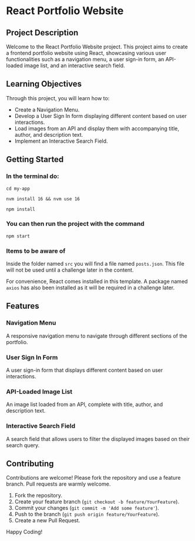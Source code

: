 # React Portfolio Website

## Project Description

Welcome to the React Portfolio Website project. This project aims to create a frontend portfolio website using React, showcasing various user functionalities such as a navigation menu, a user sign-in form, an API-loaded image list, and an interactive search field.

## Learning Objectives

Through this project, you will learn how to:

- Create a Navigation Menu.
- Develop a User Sign In form displaying different content based on user interactions.
- Load images from an API and display them with accompanying title, author, and description text.
- Implement an Interactive Search Field.

## Getting Started

### In the terminal do:

<code>cd my-app</code>

<code>nvm install 16 && nvm use 16</code>

<code>npm install</code>

### You can then run the project with the command

<code>npm start</code>

### Items to be aware of

Inside the folder named `src` you will find a file named `posts.json`. This file will not be used until a challenge later in the content.

For convenience, React comes installed in this template. A package named `axios` has also been installed as it will be required in a challenge later.

## Features

### Navigation Menu

A responsive navigation menu to navigate through different sections of the portfolio.

### User Sign In Form

A user sign-in form that displays different content based on user interactions.

### API-Loaded Image List

An image list loaded from an API, complete with title, author, and description text.

### Interactive Search Field

A search field that allows users to filter the displayed images based on their search query.

## Contributing

Contributions are welcome! Please fork the repository and use a feature branch. Pull requests are warmly welcome.

1. Fork the repository.
2. Create your feature branch (`git checkout -b feature/YourFeature`).
3. Commit your changes (`git commit -m 'Add some feature'`).
4. Push to the branch (`git push origin feature/YourFeature`).
5. Create a new Pull Request.

Happy Coding!
